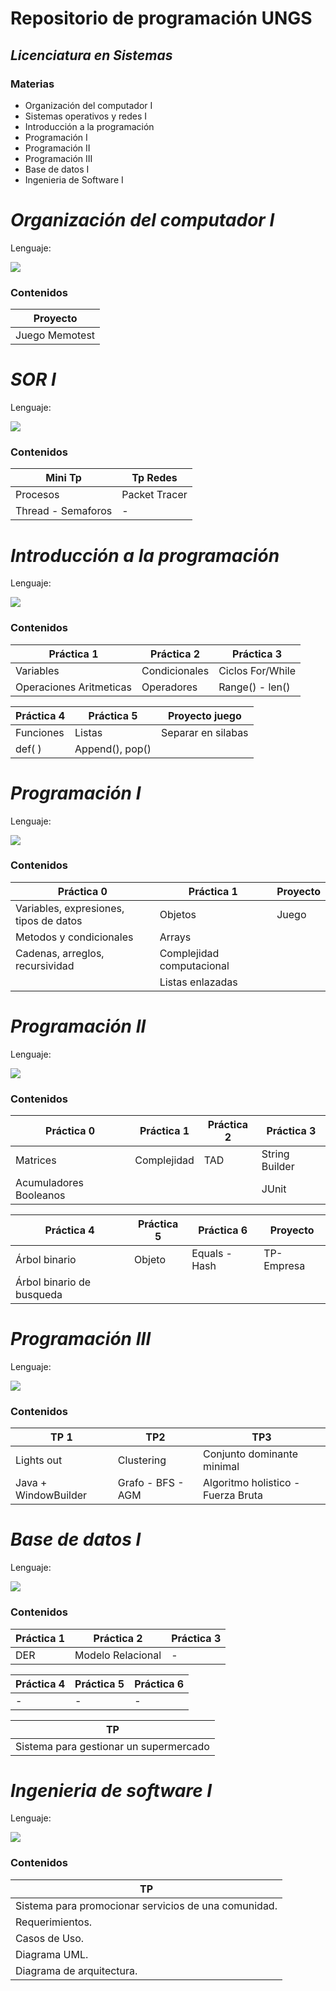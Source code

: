 # **Repositorio de programación UNGS**
## _Licenciatura en Sistemas_
### Materias

- Organización del computador I
- Sistemas operativos y redes I
- Introducción a la programación
- Programación I 
- Programación II 
- Programación III 
- Base de datos I
- Ingenieria de Software I

# _Organización del computador I_

Lenguaje:

![](https://img.shields.io/badge/ARM-000000?style=for-the-badge&logo=ARM&logoColor=white)


### Contenidos

| Proyecto |
| ---------- |
| Juego Memotest | 

# _SOR I_

Lenguaje:

![](https://img.shields.io/badge/c-3776AB?style=for-the-badge&logo=C&logoColor=white)


### Contenidos

| Mini Tp | Tp Redes|
| ---------- |---------- |
| Procesos | Packet Tracer |
| Thread - Semaforos | - |

# _Introducción a la programación_

Lenguaje:

![](https://img.shields.io/badge/Python-3776AB?style=for-the-badge&logo=python&logoColor=white)

### Contenidos

| Práctica 1 | Práctica 2 | Práctica 3 |
| ---------- | ---------- | ---------- |
| Variables | Condicionales | Ciclos For/While |
| Operaciones Aritmeticas | Operadores | Range() - len() |

| Práctica 4 | Práctica 5 | Proyecto juego | 
| ---------- | ---------- | ---------- |
| Funciones  | Listas |  Separar en silabas|
| def( )| Append(), pop()|

# _Programación I_

Lenguaje:

![](https://img.shields.io/badge/java-%23ED8B00.svg?style=for-the-badge&logo=java&logoColor=white)

### Contenidos

| Práctica 0 | Práctica 1 | Proyecto | 
| ---------- | ---------- | ---------- | 
| Variables, expresiones, tipos de datos | Objetos | Juego |
| Metodos y condicionales | Arrays | 
| Cadenas, arreglos, recursividad | Complejidad computacional |
|  | Listas enlazadas |



# _Programación II_

Lenguaje:

![](https://img.shields.io/badge/java-%23ED8B00.svg?style=for-the-badge&logo=java&logoColor=white)

### Contenidos

| Práctica 0 | Práctica 1 | Práctica 2 | Práctica 3 | 
| ---------- | ---------- | ---------- | ---------- | 
| Matrices | Complejidad | TAD | String Builder |
| Acumuladores Booleanos |  |  | JUnit |

| Práctica 4 | Práctica 5 | Práctica 6 | Proyecto |
| ---------- | ---------- | ---------- |---------- |
| Árbol binario | Objeto | Equals - Hash | TP-Empresa |
| Árbol binario de busqueda |

# _Programación III_

Lenguaje:

![](https://img.shields.io/badge/java-%23ED8B00.svg?style=for-the-badge&logo=java&logoColor=white)

### Contenidos

| TP 1 | TP2 | TP3 | 
| ---------- | ---------- | ---------- |
| Lights out | Clustering | Conjunto dominante minimal |
| Java + WindowBuilder | Grafo - BFS - AGM | Algoritmo holistico - Fuerza Bruta |

# _Base de datos I_

Lenguaje:

![](https://img.shields.io/badge/go-3776AB?style=for-the-badge&logo=go&logoColor=white)

### Contenidos

| Práctica 1 | Práctica 2 | Práctica 3 | 
| ---------- | ---------- | ---------- | 
| DER | Modelo Relacional | - |

| Práctica 4 | Práctica 5 | Práctica 6 | 
| ---------- | ---------- | ---------- | 
| - | - | - |

| TP | 
| ---------- | 
| Sistema para gestionar un supermercado | 

# _Ingenieria de software I_

Lenguaje:

![](https://img.shields.io/badge/js-000?style=for-the-badge&logo=javascript&logoColor=yellow)

### Contenidos

| TP | 
| ---------- | 
| Sistema para promocionar servicios de una comunidad. | 
| Requerimientos. | 
| Casos de Uso. |
| Diagrama UML. |
| Diagrama de arquitectura. |

